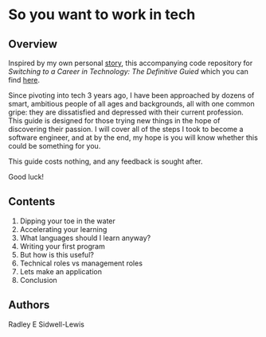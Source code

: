 # So you want to work in tech

## Overview

Inspired by my own personal [story](https://hackernoon.com/i-left-banking-for-tech-and-it-was-the-best-career-decision-ive-ever-made-2b9632uj), this accompanying code repository for *Switching to a Career in Technology: The Definitive Guied* which you can find [here](https://www.radleylewis.com).

Since pivoting into tech 3 years ago, I have been approached by dozens of smart, ambitious people of all ages and backgrounds, all with one common gripe: they are dissatisfied and depressed with their current profession. This guide is designed for those trying new things in the hope of discovering their passion. I will cover all of the steps I took to become a software engineer, and at by the end, my hope is you will know whether this could be something for you. 

This guide costs nothing, and any feedback is sought after.

Good luck!

## Contents

1. Dipping your toe in the water
2. Accelerating your learning
3. What languages should I learn anyway?
4. Writing your first program
5. But how is this useful?
6. Technical roles vs management roles
7. Lets make an application
8. Conclusion

## Authors
Radley E Sidwell-Lewis


